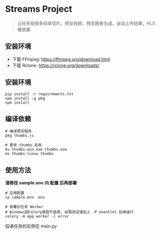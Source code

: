 # Streams Project

> 云任务视频多码率切片，预览视频，预览图表生成，自动上传结果，HLS 播放器

## 安装环境

-   下载 FFmpeg: https://ffmpeg.org/download.html
-   下载 Rclone: https://rclone.org/downloads/

## 安装环境

    pip install -r requirements.txt
    npm install -g pkg
    npm install

## 编译依赖

    # 编译预览程序
    pkg thumbs.js

    # 更改 thumbs 名称
    mv thumbs-win.exe thumbs.exe
    mv thumbs-linux thumbs

## 使用方法

**请修改 sample.env 内 配置 后再部署**

    # 应用配置
    cp sample.env .env

    # 部署云任务 Worker
    # Windows因Celery原因不适用, 如需测试请加上 -P eventlet 后再运行
    celery -A app worker -l error

投递任务的实例在 main.py
